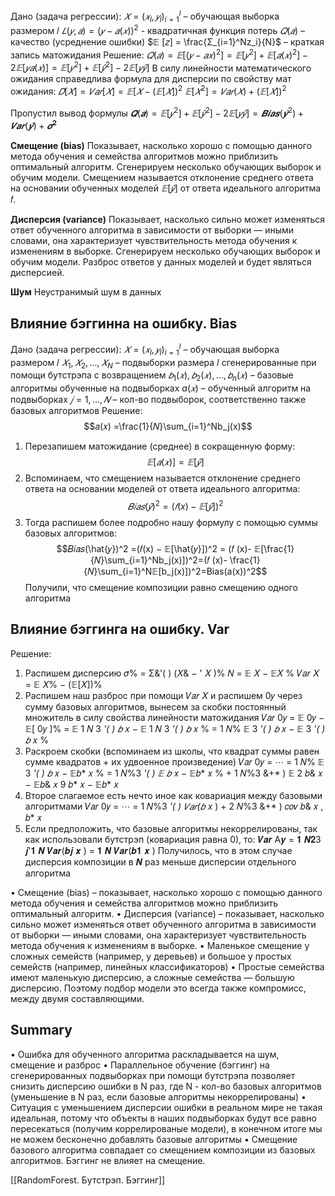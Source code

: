 Дано (задача регрессии):
$𝑋 = (𝑥_l , 𝑦_l)_{i=1}^l$ – обучающая выборка размером 𝑙
$𝐿(𝑦, 𝑎) = (𝑦 − 𝑎 (𝑥) )^2$ - квадратичная функция потерь
$𝑄(𝑎)$ – качество (усреднение ошибки)
$𝔼 [𝑧] = \frac{Σ_{i=1}^Nz_i}{N}$ – краткая запись матожидания
Решение:
$𝑄(𝑎) = 𝔼[(𝑦 − 𝑎 𝑥 )^2] = 𝔼[𝑦^2] + 𝔼[𝑎(𝑥)^2] − 2𝔼[𝑦𝑎(𝑥) ] = 𝔼[𝑦^2] + 𝔼[ \hat{𝑦}^2] − 2𝔼[𝑦 \hat{𝑦}]$
В силу линейности математического ожидания справедлива формула для дисперсии по свойству мат ожидания:
$𝐷[𝑋] = 𝑉𝑎𝑟[𝑋] = 𝔼[𝑋 − (𝔼[𝑋])^2$
$𝔼[𝑋^2] = 𝑉𝑎𝑟(𝑋) + (𝔼[𝑋])^2$

Пропустил вывод формулы
$𝑸(𝒂) = 𝔼[𝑦^2] + 𝔼[ \hat{𝑦}^2] − 2𝔼[𝑦\hat{𝑦}]= 𝑩𝒊𝒂𝒔 (\hat{𝒚}^2)+ 𝑽𝒂𝒓 (\hat{𝒚}) + 𝝈^𝟐$

**Смещение (bias)**
Показывает, насколько хорошо с помощью данного метода обучения и семейства алгоритмов можно приблизить оптимальный алгоритм.
Сгенерируем несколько обучающих выборок и обучим модели. Смещением называется отклонение среднего ответа на основании обученных моделей $𝔼[\hat{𝑦} ]$ от ответа идеального алгоритма 𝑓.

**Дисперсия (variance)**
Показывает, насколько сильно может изменяться ответ обученного алгоритма в зависимости от выборки — иными словами, она характеризует чувствительность метода обучения к изменениям в выборке.
Сгенерируем несколько обучающих выборок и обучим модели. Разброс ответов у данных моделей и будет являться дисперсией.

**Шум**
Неустранимый шум в данных


## Влияние бэггинна на ошибку. Bias

Дано (задача регрессии):
$𝑋 = (𝑥_l , 𝑦_l)_{i=1}^l$ – обучающая выборка размером 𝑙
$𝑋_1, 𝑋_2,…, 𝑋_N$ – подвыборки размера 𝑙 сгенерированные при помощи бутстрэпа с возвращением
$𝑏_1(𝑥) , 𝑏_2(𝑥) ,…, 𝑏_n(𝑥)$ – базовые алгоритмы обученные на подвыборках
$a(𝑥)$ – обученный алгоритм на подвыборках
$𝑗 = 1,…,𝑁$ – кол-во подвыборок, соответственно также базовых алгоритмов
Решение:
$$𝑎(𝑥) =\frac{1}{𝑁}\sum_{i=1}^Nb_j(x)$$
1) Перезапишем матожидание (среднее) в сокращенную форму:
$$𝔼[𝑎(𝑥)] = 𝔼[ \hat{𝑦}]$$
2) Вспоминаем, что смещением называется отклонение среднего ответа на основании моделей от ответа идеального алгоритма:
$$𝐵𝑖𝑎𝑠(\hat{𝑦})^2 =(𝑓(x) − 𝔼[\hat{𝑦}])^2$$
3) Тогда распишем более подробно нашу формулу с помощью суммы базовых алгоритмов:
$$𝐵𝑖𝑎𝑠(\hat{𝑦})^2 =(𝑓(x) − 𝔼[\hat{𝑦}])^2 = (𝑓 (x)- 𝔼[\frac{1}{𝑁}\sum_{i=1}^Nb_j(x)])^2=(𝑓 (x)- \frac{1}{𝑁}\sum_{i=1}^N𝔼[b_j(x)])^2=Bias(a(x))^2$$
Получили, что смещение композиции равно смещению одного алгоритма

## Влияние бэггинга на ошибку. Var


Решение:
1) Распишем дисперсию
𝜎% =
Σ&'(
) (𝑋& − '
𝑋
)%
𝑁
= 𝔼 𝑋 − 𝔼𝑋 %
𝑉𝑎𝑟 𝑋 = 𝔼 𝑋% − (𝔼[𝑋])%
2) Распишем наш разброс при помощи 𝑉𝑎𝑟 𝑋 и распишем 0𝑦 через сумму базовых алгоритмов, вынесем за скобки постоянный множитель в
силу свойства линейности матожидания
𝑉𝑎𝑟 0𝑦 = 𝔼 0𝑦 − 𝔼[ 0𝑦 ]% = 𝔼
1
𝑁
3
*'(
)
𝑏* 𝑥 − 𝔼
1
𝑁
3
*'(
)
𝑏* 𝑥
%
=
1
𝑁% 𝔼 3
*'(
)
𝑏* 𝑥 − 𝔼 3
*'(
)
𝑏* 𝑥
%
3) Раскроем скобки (вспоминаем из школы, что квадрат суммы равен сумме квадратов + их удвоенное произведение)
𝑉𝑎𝑟 0𝑦 = ⋯ =
1
𝑁% 𝔼 3
*'(
)
𝑏* 𝑥 − 𝔼𝑏* 𝑥
%
=
1
𝑁%3
*'(
)
𝔼 𝑏* 𝑥 − 𝔼𝑏* 𝑥 % +
1
𝑁%3
&+*
)
𝔼 2 𝑏& 𝑥 − 𝔼𝑏& 𝑥 9 𝑏* 𝑥 − 𝔼𝑏* 𝑥
4) Второе слагаемое есть нечто иное как ковариация между базовыми алгоритмами
𝑉𝑎𝑟 0𝑦 = ⋯ =
1
𝑁%3
*'(
)
𝑉𝑎𝑟(𝑏* 𝑥 ) +
2
𝑁%3
&+*
)
𝑐𝑜𝑣 𝑏& 𝑥 , 𝑏* 𝑥
5) Если предположить, что базовые алгоритмы некоррелированы, так как использовали бутстрэп (ковариация равна 0), то:
𝑽𝒂𝒓 A𝒚 =
𝟏
𝑵𝟐3
𝒋'𝟏
𝑵
𝑽𝒂𝒓(𝒃𝒋 𝒙 ) =
𝟏
𝑵
𝑽𝒂𝒓(𝒃𝟏 𝒙 )
Получилось, что в этом случае дисперсия композиции в 𝑵 раз меньше дисперсии отдельного алгоритма

• Смещение (bias) – показывает, насколько хорошо с помощью данного метода обучения и семейства алгоритмов можно приблизить оптимальный алгоритм.
• Дисперсия (variance) – показывает, насколько сильно может изменяться ответ обученного алгоритма в зависимости от выборки — иными словами, она
характеризует чувствительность метода обучения к изменениям в выборке.
• Маленькое смещение у сложных семейств (например, у деревьев) и большое у простых семейств (например, линейных классификаторов)
• Простые семейства имеют маленькую дисперсию, а сложные семейства — большую дисперсию. Поэтому подбор модели это всегда также компромисс, между двумя составляющими.

## Summary
• Ошибка для обученного алгоритма раскладывается на шум, смещение и разброс
• Параллельное обучение (бэггинг) на сгенерированных подвыборках при помощи
бутстрэпа позволяет снизить дисперсию ошибки в N раз, где N - кол-во базовых
алгоритмов (уменьшение в N раз, если базовые алгоритмы некоррелированы)
• Ситуация с уменьшением дисперсии ошибки в реальном мире не такая идеальная,
потому что объекты в наших подвыборках будут все равно пересекаться (получим
коррелированые модели), в конечном итоге мы не можем бесконечно добавлять
базовые алгоритмы
• Смещение базового алгоритма совпадает со смещением композиции из базовых
алгоритмов. Бэггинг не влияет на смещение.

[[RandomForest. Бутстрэп. Бэггинг]]